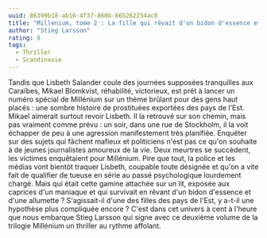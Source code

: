 ```yaml
---
uuid: 86399b18-ab16-4f37-860b-665262254ac0
title: "Millenium, tome 2 : La fille qui rêvait d'un bidon d'essence et d'une allumette"
author: "Stieg Larsson"
rating: 8
tags:
  - Thriller
  - Scandinavie
---
```


Tandis que Lisbeth Salander coule des journées supposées tranquilles aux Caraïbes, Mikael Blomkvist, réhabilité, victorieux, est prêt à lancer un numéro spécial de Millénium sur un thème brûlant pour des gens haut placés : une sombre histoire de prostituées exportées des pays de l'Est. Mikael aimerait surtout revoir Lisbeth. Il la retrouvé sur son chemin, mais pas vraiment comme prévu : un soir, dans une rue de Stockholm, il la voit échapper de peu à une agression manifestement très planifiée.
Enquêter sur des sujets qui fâchent mafieux et politiciens n'est pas ce qu'on souhaite à de jeunes journalistes amoureux de la vie. Deux meurtres se succèdent, les victimes enquêtaient pour Millénium. Pire que tout, la police et les médias vont bientôt traquer Lisbeth, coupable toute désignée et qu'on a vite fait de qualifier de tueuse en série au passé psychologique lourdement chargé.
Mais qui était cette gamine attachée sur un lit, exposée aux caprices d'un maniaque et qui survivait en rêvant d'un bidon d'essence et d'une allumette ?
S'agissait-il d'une des filles des pays de l'Est, y a-t-il une hypothèse plus compliquée encore ? C'est dans cet univers à cent à l'heure que nous embarque Stieg Larsson qui signe avec ce deuxième volume de la trilogie Millénium un thriller au rythme affolant.